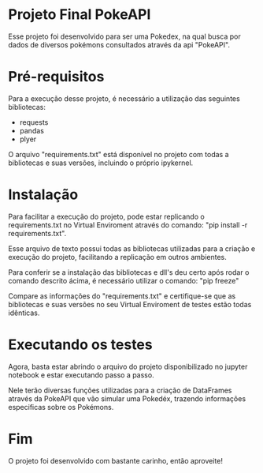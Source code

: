 # Projeto Final PokeAPI

Esse projeto foi desenvolvido para ser uma Pokedex, na qual busca por dados de diversos pokémons consultados através da api "PokeAPI".

# Pré-requisitos

Para a execução desse projeto, é necessário a utilização das seguintes bibliotecas:

- requests
- pandas
- plyer

O arquivo "requirements.txt" está disponível no projeto com todas a bibliotecas e suas versões, incluindo o próprio ipykernel.

# Instalação

Para facilitar a execução do projeto, pode estar replicando o requirements.txt no Virtual Enviroment através do comando: "pip install -r requirements.txt". 

Esse arquivo de texto possui todas as bibliotecas utilizadas para a criação e execução do projeto, facilitando a replicação em outros ambientes.

Para conferir se a instalação das bibliotecas e dll's deu certo após rodar o comando descrito ácima, é necessário utilizar o comando: "pip freeze"

Compare as informações do "requirements.txt" e certifique-se que as bibliotecas e suas versões no seu Virtual Enviroment de testes estão todas idênticas.

# Executando os testes

Agora, basta estar abrindo o arquivo do projeto disponibilizado no jupyter notebook e estar executando passo a passo. 

Nele terão diversas funções utilizadas para a criação de DataFrames através da PokeAPI que vão simular uma Pokedéx, trazendo informações especificas sobre os Pokémons.

# Fim

O projeto foi desenvolvido com bastante carinho, então aproveite!